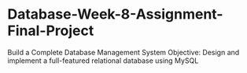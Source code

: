 # Database-Week-8-Assignment-Final-Project
Build a Complete Database Management System  Objective: Design and implement a full-featured relational database using MySQL
